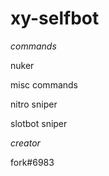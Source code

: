 # xy-selfbot
_commands_  

nuker   

misc commands  

nitro sniper  

slotbot sniper   

_creator_  

fork#6983

